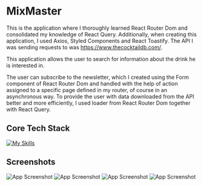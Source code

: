 # MixMaster

This is the application where I thoroughly learned React Router Dom and consolidated my knowledge of React Query. Additionally, when creating this application, I used Axios, Styled Components and React Toastify. The API I was sending requests to was https://www.thecocktaildb.com/. 

This application allows the user to search for information about the drink he is interested in. 

The user can subscribe to the newsletter, which I created using the Form component of React Router Dom and handled with the help of action assigned to a specific page defined in my router, of course in an asynchronous way. To provide the user with data downloaded from the API better and more efficiently, I used loader from React Router Dom together with React Query.

## Core Tech Stack

[![My Skills](https://skillicons.dev/icons?i=js,react,html,css)](https://skillicons.dev)

## Screenshots

![App Screenshot](https://i.imgur.com/m2qwGnq.png)
![App Screenshot](https://i.imgur.com/km9zWvr.png)
![App Screenshot](https://i.imgur.com/JHNQWeP.png)
![App Screenshot](https://i.imgur.com/Wu7ijzg.png)
